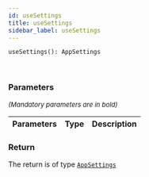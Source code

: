 ```yaml
---
id: useSettings
title: useSettings
sidebar_label: useSettings
---
```


```tsx
useSettings(): AppSettings
```
<br/>



### Parameters

<font size="2"><i>(Mandatory parameters are in bold)</i></font>

| Parameters | Type | Description |
| --------- | ---- | ----------- |


### Return



The return is of type <code>[AppSettings](/framework-api/interfaces/AppSettings.md)</code>
